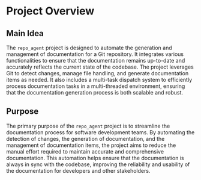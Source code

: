 # Project Overview

## Main Idea
The `repo_agent` project is designed to automate the generation and management of documentation for a Git repository. It integrates various functionalities to ensure that the documentation remains up-to-date and accurately reflects the current state of the codebase. The project leverages Git to detect changes, manage file handling, and generate documentation items as needed. It also includes a multi-task dispatch system to efficiently process documentation tasks in a multi-threaded environment, ensuring that the documentation generation process is both scalable and robust.

## Purpose
The primary purpose of the `repo_agent` project is to streamline the documentation process for software development teams. By automating the detection of changes, the generation of documentation, and the management of documentation items, the project aims to reduce the manual effort required to maintain accurate and comprehensive documentation. This automation helps ensure that the documentation is always in sync with the codebase, improving the reliability and usability of the documentation for developers and other stakeholders.